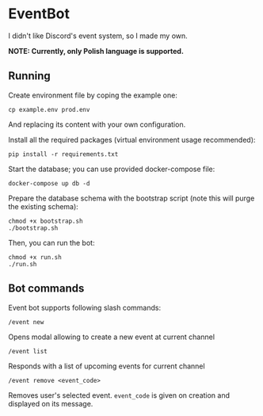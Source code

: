 # EventBot

I didn't like Discord's event system, so I made my own.

**NOTE: Currently, only Polish language is supported.**

## Running
Create environment file by coping the example one:
```shell
cp example.env prod.env
```
And replacing its content with your own configuration.

Install all the required packages (virtual environment usage recommended):
```shell
pip install -r requirements.txt
```

Start the database; you can use provided docker-compose file:
```shell
docker-compose up db -d
```

Prepare the database schema with the bootstrap script (note this will purge the existing schema):
```shell
chmod +x bootstrap.sh
./bootstrap.sh
```

Then, you can run the bot:
```shell
chmod +x run.sh
./run.sh
```

## Bot commands
Event bot supports following slash commands:
```
/event new
```
Opens modal allowing to create a new event at current channel
```
/event list
```
Responds with a list of upcoming events for current channel
```
/event remove <event_code>
```
Removes user's selected event. `event_code` is given on creation and displayed on its message.
